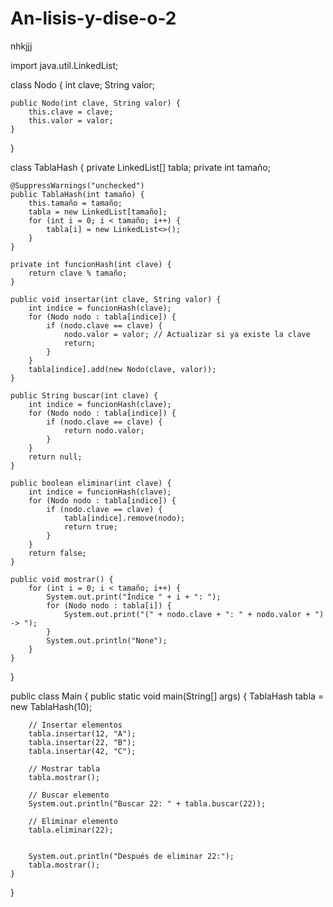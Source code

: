 # An-lisis-y-dise-o-2

nhkjjj

import java.util.LinkedList;


class Nodo {
    int clave;
    String valor;
    

    public Nodo(int clave, String valor) {
        this.clave = clave;
        this.valor = valor;
    }
}

class TablaHash {
    private LinkedList<Nodo>[] tabla;
    private int tamaño;

    @SuppressWarnings("unchecked")
    public TablaHash(int tamaño) {
        this.tamaño = tamaño;
        tabla = new LinkedList[tamaño];
        for (int i = 0; i < tamaño; i++) {
            tabla[i] = new LinkedList<>();
        }
    }

    private int funcionHash(int clave) {
        return clave % tamaño;
    }

    public void insertar(int clave, String valor) {
        int indice = funcionHash(clave);
        for (Nodo nodo : tabla[indice]) {
            if (nodo.clave == clave) {
                nodo.valor = valor; // Actualizar si ya existe la clave
                return;
            }
        }
        tabla[indice].add(new Nodo(clave, valor));
    }

    public String buscar(int clave) {
        int indice = funcionHash(clave);
        for (Nodo nodo : tabla[indice]) {
            if (nodo.clave == clave) {
                return nodo.valor;
            }
        }
        return null;
    }

    public boolean eliminar(int clave) {
        int indice = funcionHash(clave);
        for (Nodo nodo : tabla[indice]) {
            if (nodo.clave == clave) {
                tabla[indice].remove(nodo);
                return true;
            }
        }
        return false;
    }

    public void mostrar() {
        for (int i = 0; i < tamaño; i++) {
            System.out.print("Índice " + i + ": ");
            for (Nodo nodo : tabla[i]) {
                System.out.print("(" + nodo.clave + ": " + nodo.valor + ") -> ");
            }
            System.out.println("None");
        }
    }
}

public class Main {
    public static void main(String[] args) {
        TablaHash tabla = new TablaHash(10);

        // Insertar elementos
        tabla.insertar(12, "A");
        tabla.insertar(22, "B");
        tabla.insertar(42, "C");

        // Mostrar tabla
        tabla.mostrar();

        // Buscar elemento
        System.out.println("Buscar 22: " + tabla.buscar(22));

        // Eliminar elemento
        tabla.eliminar(22);
        

        System.out.println("Después de eliminar 22:");
        tabla.mostrar();
    }
}
